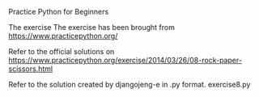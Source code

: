 

Practice Python for Beginners

The exercise The exercise has been brought from https://www.practicepython.org/

Refer to the official solutions on https://www.practicepython.org/exercise/2014/03/26/08-rock-paper-scissors.html


Refer to the solution created by djangojeng-e in .py format. exercise8.py
